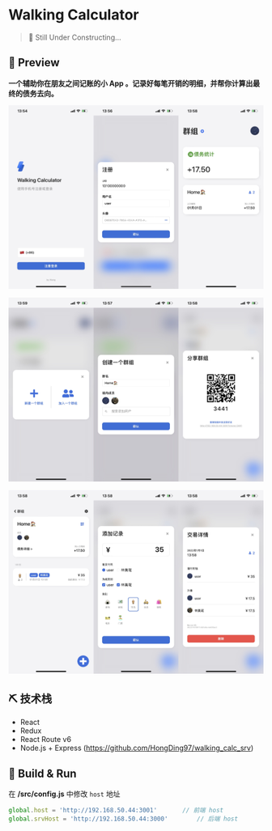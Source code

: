 # Walking Calculator

> 🚧 Still Under Constructing...

## 👀 Preview

**一个辅助你在朋友之间记账的小 App 。记录好每笔开销的明细，并帮你计算出最终的债务去向。**

![IMG_1837](https://raw.githubusercontent.com/HongDing97/imgs/main/uPic/IMG_1837.JPEG)

![IMG_1838](https://raw.githubusercontent.com/HongDing97/imgs/main/uPic/IMG_1838.JPEG)

![IMG_1839](https://raw.githubusercontent.com/HongDing97/imgs/main/uPic/IMG_1839.JPEG)

## ⛏ 技术栈

- React
- Redux
- React Route v6
- Node.js + Express (https://github.com/HongDing97/walking_calc_srv)

## 🌟 Build & Run

在 **/src/config.js** 中修改 `host` 地址

```js
global.host = 'http://192.168.50.44:3001'		// 前端 host
global.srvHost = 'http://192.168.50.44:3000'		// 后端 host
```

